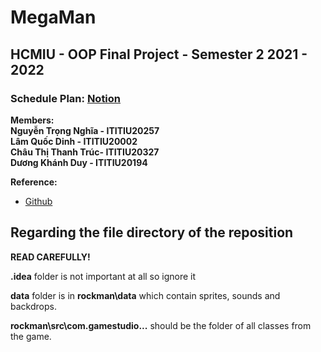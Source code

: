 # MegaMan
## HCMIU - OOP Final Project - Semester 2 2021 - 2022
### Schedule Plan: [Notion](https://www.notion.so/4bac6d54b55e472f8f504cfaeec929e9?v=c0ef56e9580f4325b66a8838f31708a3)
**Members:**  
**Nguyễn Trọng Nghĩa - ITITIU20257**  
**Lâm Quốc Dinh - ITITIU20002**       
**Châu Thị Thanh Trúc- ITITIU20327**  
**Dương Khánh Duy - ITITIU20194**  

**Reference:** 
- [Github](https://github.com/phamngocthachlt6c/rockman/tree/master/src/com/gamestudio)

## Regarding the file directory of the reposition
**READ CAREFULLY!**  

**.idea** folder is not important at all so ignore it   

**data** folder is in **rockman\data**  which contain sprites, sounds and backdrops.

**rockman\src\com.gamestudio\...** should be the folder of all classes from the game.
